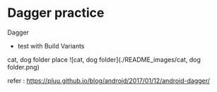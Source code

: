 # Dagger practice

Dagger 
+ test with Build Variants 
 



cat, dog folder place
 ![cat, dog folder](./README_images/cat, dog folder.png)


refer : https://pluu.github.io/blog/android/2017/01/12/android-dagger/